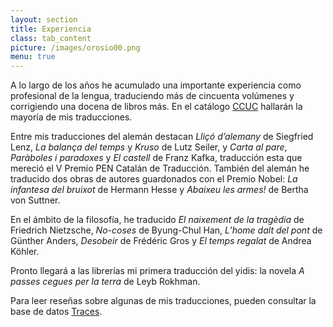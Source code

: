 ```yaml
---
layout: section
title: Experiencia
class: tab_content
picture: /images/orosio00.png
menu: true
---
```


A lo largo de los años he acumulado una importante experiencia como profesional de la lengua, traduciendo más de cincuenta volúmenes y corrigiendo una docena de libros más. En el catálogo [CCUC](https://ccuc.csuc.cat/discovery/search?query=creator,contains,Joan%20Ferrarons,AND&tab=TOT&search_scope=DiscoveryNetwork&sortby=date_d&vid=34CSUC_NETWORK:CSUC_CCUC_UNION&facet=rtype,include,books&lang=ca&mode=advanced&offset=0) hallarán la mayoría de mis traducciones.

Entre mis traducciones del alemán destacan <i>Lliçó d’alemany</i> de Siegfried Lenz, <i>La balança del temps</i> y <i>Kruso</i> de Lutz Seiler, y <i>Carta al pare</i>, <i>Paràboles i paradoxes</i> y <i>El castell</i> de Franz Kafka, traducción esta que mereció el V Premio PEN Catalán de Traducción. También del alemán he traducido dos obras de autores guardonados con el Premio Nobel: <i>La infantesa del bruixot</i> de Hermann Hesse y <i>Abaixeu les armes!</i> de Bertha von Suttner.

En el ámbito de la filosofía, he traducido <i>El naixement de la tragèdia</i> de Friedrich Nietzsche, <i>No-coses</i> de Byung-Chul Han, <i>L’home dalt del pont</i> de Günther Anders, <i>Desobeir</i> de Frédéric Gros y <i>El temps regalat</i> de Andrea Köhler.

Pronto llegará a las librerías mi primera traducción del yidis: la novela <i>A passes cegues per la terra</i> de Leyb Rokhman.

Para leer reseñas sobre algunas de mis traducciones, pueden consultar la base de datos [Traces](https://traces.uab.cat/search?ln=ca&sc=1&p=Joan+Ferrarons&f=&action_search=Cerca&c=tracesref&c=tracesbib&c=videos).

